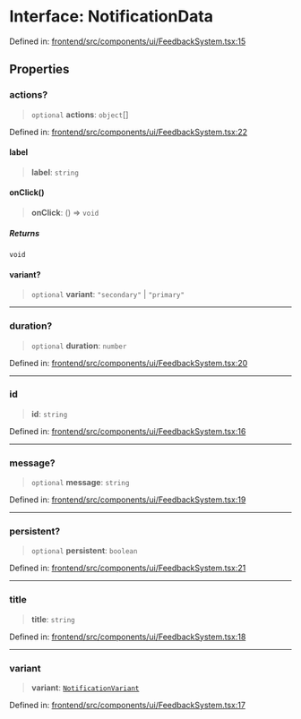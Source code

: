 # Interface: NotificationData

Defined in: [frontend/src/components/ui/FeedbackSystem.tsx:15](https://github.com/lsendel/sass/blob/ca8b2b87627589617e0de57047e1f50d53e78078/frontend/src/components/ui/FeedbackSystem.tsx#L15)

## Properties

### actions?

> `optional` **actions**: `object`[]

Defined in: [frontend/src/components/ui/FeedbackSystem.tsx:22](https://github.com/lsendel/sass/blob/ca8b2b87627589617e0de57047e1f50d53e78078/frontend/src/components/ui/FeedbackSystem.tsx#L22)

#### label

> **label**: `string`

#### onClick()

> **onClick**: () => `void`

##### Returns

`void`

#### variant?

> `optional` **variant**: `"secondary"` \| `"primary"`

***

### duration?

> `optional` **duration**: `number`

Defined in: [frontend/src/components/ui/FeedbackSystem.tsx:20](https://github.com/lsendel/sass/blob/ca8b2b87627589617e0de57047e1f50d53e78078/frontend/src/components/ui/FeedbackSystem.tsx#L20)

***

### id

> **id**: `string`

Defined in: [frontend/src/components/ui/FeedbackSystem.tsx:16](https://github.com/lsendel/sass/blob/ca8b2b87627589617e0de57047e1f50d53e78078/frontend/src/components/ui/FeedbackSystem.tsx#L16)

***

### message?

> `optional` **message**: `string`

Defined in: [frontend/src/components/ui/FeedbackSystem.tsx:19](https://github.com/lsendel/sass/blob/ca8b2b87627589617e0de57047e1f50d53e78078/frontend/src/components/ui/FeedbackSystem.tsx#L19)

***

### persistent?

> `optional` **persistent**: `boolean`

Defined in: [frontend/src/components/ui/FeedbackSystem.tsx:21](https://github.com/lsendel/sass/blob/ca8b2b87627589617e0de57047e1f50d53e78078/frontend/src/components/ui/FeedbackSystem.tsx#L21)

***

### title

> **title**: `string`

Defined in: [frontend/src/components/ui/FeedbackSystem.tsx:18](https://github.com/lsendel/sass/blob/ca8b2b87627589617e0de57047e1f50d53e78078/frontend/src/components/ui/FeedbackSystem.tsx#L18)

***

### variant

> **variant**: [`NotificationVariant`](../type-aliases/NotificationVariant.md)

Defined in: [frontend/src/components/ui/FeedbackSystem.tsx:17](https://github.com/lsendel/sass/blob/ca8b2b87627589617e0de57047e1f50d53e78078/frontend/src/components/ui/FeedbackSystem.tsx#L17)
